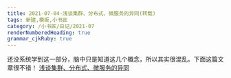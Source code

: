 ```yaml
---
title: 2021-07-04-浅谈集群、分布式、微服务的异同(转载)
tags: 新建,模板,小书匠
category: /小书匠/日记/2021-07
renderNumberedHeading: true
grammar_cjkRuby: true
---
```

还没系统学到这一部分，脑中只是知道这几个概念，所以其实很混乱。下面这篇文章很不错！
[浅谈集群、分布式、微服务的异同](https://www.hi-linux.com/posts/52526.html)